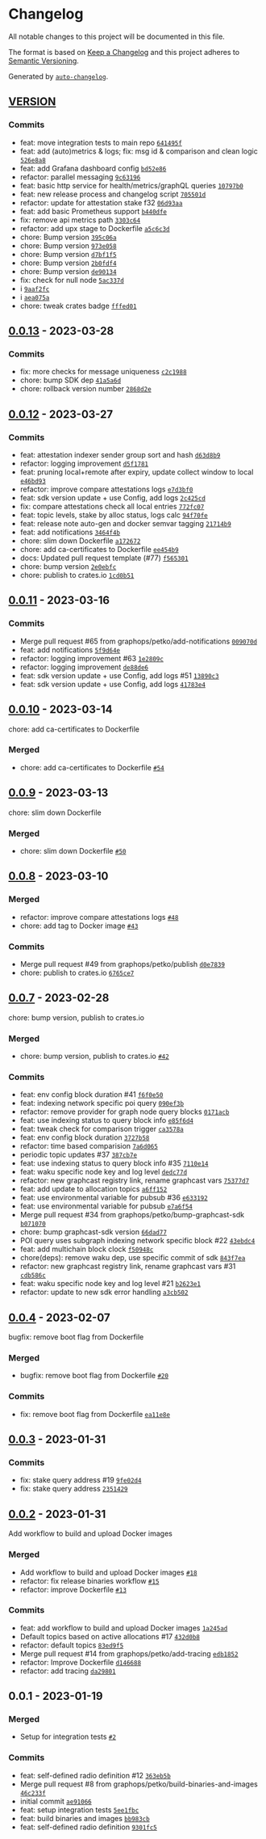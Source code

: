 # Changelog

All notable changes to this project will be documented in this file.

The format is based on [Keep a Changelog](https://keepachangelog.com/en/1.0.0/)
and this project adheres to [Semantic Versioning](https://semver.org/spec/v2.0.0.html).

Generated by [`auto-changelog`](https://github.com/CookPete/auto-changelog).

## [VERSION](https://github.com/graphops/poi-radio/compare/0.0.13...VERSION)

### Commits

- feat: move integration tests to main repo [`641495f`](https://github.com/graphops/poi-radio/commit/641495f9c54f38dc8d28fdc2d11bb002382ecaf1)
- feat: add (auto)metrics & logs; fix: msg id & comparison and clean logic [`526e8a8`](https://github.com/graphops/poi-radio/commit/526e8a87142e8d3eeacdbc61bbfd64eac5c61073)
- feat: add Grafana dashboard config [`bd52e86`](https://github.com/graphops/poi-radio/commit/bd52e86c58005d0b4bfe458bcba47cf9dc41f38a)
- refactor: parallel messaging [`9c63196`](https://github.com/graphops/poi-radio/commit/9c6319613a4187b92dba26201c7921c27e499983)
- feat: basic http service for health/metrics/graphQL queries [`10797b0`](https://github.com/graphops/poi-radio/commit/10797b01cfebd53ed47e9e70eed8852ead0d3bb7)
- feat: new release process and changelog script [`705501d`](https://github.com/graphops/poi-radio/commit/705501dbdeeea2e2b142bdd11f511a1b982b1615)
- refactor: update for attestation stake f32 [`06d93aa`](https://github.com/graphops/poi-radio/commit/06d93aab316f5f64797bd22eefc16be766b693ed)
- feat: add basic Prometheus support [`b440dfe`](https://github.com/graphops/poi-radio/commit/b440dfe834dc205fdb4c25742e76a2542ed41662)
- fix: remove api metrics path [`3303c64`](https://github.com/graphops/poi-radio/commit/3303c64de20be7ffc5b90625f278cb6480e51b37)
- refactor: add upx stage to Dockerfile [`a5c6c3d`](https://github.com/graphops/poi-radio/commit/a5c6c3d586b8cb8b9013a6b0033393a23f22fc85)
- chore: Bump version [`395c06a`](https://github.com/graphops/poi-radio/commit/395c06ab5bda2fe2aa09bd157158411523182da9)
- chore: Bump version [`973e058`](https://github.com/graphops/poi-radio/commit/973e058314cafe477f21859b95c04dd52190d83b)
- chore: Bump version [`d7bf1f5`](https://github.com/graphops/poi-radio/commit/d7bf1f5e81886eece57459bdd229652e9994b13d)
- chore: Bump version [`2b0fdf4`](https://github.com/graphops/poi-radio/commit/2b0fdf4ae5c82da4ef89ac8c0d355dfbf448c947)
- chore: Bump version [`de90134`](https://github.com/graphops/poi-radio/commit/de90134f9c8cae3ec104333a24a87ab77c2c0857)
- fix: check for null node [`5ac337d`](https://github.com/graphops/poi-radio/commit/5ac337da04b5cfc86a1bd5f078707a3e79326c25)
- i [`9aaf2fc`](https://github.com/graphops/poi-radio/commit/9aaf2fc5a7a72e56cfe6c14ab20c96f695c6e4e1)
- i [`aea075a`](https://github.com/graphops/poi-radio/commit/aea075a923095dab3290427072ece20db2d3aea0)
- chore: tweak crates badge [`fffed01`](https://github.com/graphops/poi-radio/commit/fffed01d5bffa2571fa5bcb90301af44d49dd54a)

## [0.0.13](https://github.com/graphops/poi-radio/compare/0.0.12...0.0.13) - 2023-03-28

### Commits

- fix: more checks for message uniqueness [`c2c1988`](https://github.com/graphops/poi-radio/commit/c2c1988f9155d7697f0de0abbbaabff49a77e1c8)
- chore: bump SDK dep [`41a5a6d`](https://github.com/graphops/poi-radio/commit/41a5a6d0c5978fe0b6aeee7b5765f3675255016a)
- chore: rollback version number [`2868d2e`](https://github.com/graphops/poi-radio/commit/2868d2e32f8331759a50e555e2ac3aafd69818f3)

## [0.0.12](https://github.com/graphops/poi-radio/compare/0.0.11...0.0.12) - 2023-03-27

### Commits

- feat: attestation indexer sender group sort and hash [`d63d8b9`](https://github.com/graphops/poi-radio/commit/d63d8b9fdb0b1ed30ac3d18ef95aa616b4af8401)
- refactor: logging improvement [`d5f1781`](https://github.com/graphops/poi-radio/commit/d5f1781fe95ede74801973ac6dcebcfd3d086ce2)
- feat: pruning local+remote after expiry, update collect window to local [`e46bd93`](https://github.com/graphops/poi-radio/commit/e46bd93a1f5d1f0e678a79e041dfa0d9a62640b0)
- refactor: improve compare attestations logs [`e7d3bf0`](https://github.com/graphops/poi-radio/commit/e7d3bf0f90668ca42aa23064df4516269143371c)
- feat: sdk version update + use Config, add logs [`2c425cd`](https://github.com/graphops/poi-radio/commit/2c425cd6e85f03a1320af80a127718e02d8febb5)
- fix: compare attestations check all local entries [`772fc07`](https://github.com/graphops/poi-radio/commit/772fc07336a9035f763f9845b36f6a2c4b88b0ec)
- feat: topic levels, stake by alloc status, logs calc [`94f70fe`](https://github.com/graphops/poi-radio/commit/94f70fecc44a9f24a1c3ceb8954aa55b58608745)
- feat: release note auto-gen and docker semvar tagging [`21714b9`](https://github.com/graphops/poi-radio/commit/21714b9e1a6fb783eccf1f5cb60766fe30dd4374)
- feat: add notifications [`3464f4b`](https://github.com/graphops/poi-radio/commit/3464f4b090c88924da82638eafa41b2c832b0084)
- chore: slim down Dockerfile [`a172672`](https://github.com/graphops/poi-radio/commit/a172672cd2067233f43fea5559d0988a299998dc)
- chore: add ca-certificates to Dockerfile [`ee454b9`](https://github.com/graphops/poi-radio/commit/ee454b94c9c7a217ef6cae39cc061e37790eb611)
- docs: Updated pull request template (#77) [`f565301`](https://github.com/graphops/poi-radio/commit/f5653013bc8f0fb79c39b4c6f6ed736355f1fe57)
- chore: bump version [`2e0ebfc`](https://github.com/graphops/poi-radio/commit/2e0ebfc3725b5551bb764aebfb9ae166111af70e)
- chore: publish to crates.io [`1cd0b51`](https://github.com/graphops/poi-radio/commit/1cd0b51a284e0fee7fcc85a7a318d107e1818080)

## [0.0.11](https://github.com/graphops/poi-radio/compare/0.0.10...0.0.11) - 2023-03-16

### Commits

- Merge pull request #65 from graphops/petko/add-notifications [`009070d`](https://github.com/graphops/poi-radio/commit/009070de9600187cf7e7a3352f8a47bd7c926283)
- feat: add notifications [`5f9d64e`](https://github.com/graphops/poi-radio/commit/5f9d64e267b9c4c4732d434a5e9eef85c66d1cbc)
- refactor: logging improvement #63 [`1e2809c`](https://github.com/graphops/poi-radio/commit/1e2809ccb8f1e769cd688a9f90bedc94e5ba1810)
- refactor: logging improvement [`de88de6`](https://github.com/graphops/poi-radio/commit/de88de6d7538f43677b716502028b9dd99e0ed25)
- feat: sdk version update + use Config, add logs #51 [`13890c3`](https://github.com/graphops/poi-radio/commit/13890c34cfce5b01048c2b2c60b48d6055d65a11)
- feat: sdk version update + use Config, add logs [`41783e4`](https://github.com/graphops/poi-radio/commit/41783e4321d34f5a33754d3eabe274b1301bc6d7)

## [0.0.10](https://github.com/graphops/poi-radio/compare/0.0.9...0.0.10) - 2023-03-14

chore: add ca-certificates to Dockerfile

### Merged

- chore: add ca-certificates to Dockerfile [`#54`](https://github.com/graphops/poi-radio/pull/54)

## [0.0.9](https://github.com/graphops/poi-radio/compare/0.0.8...0.0.9) - 2023-03-13

chore: slim down Dockerfile

### Merged

- chore: slim down Dockerfile [`#50`](https://github.com/graphops/poi-radio/pull/50)

## [0.0.8](https://github.com/graphops/poi-radio/compare/0.0.7...0.0.8) - 2023-03-10

### Merged

- refactor: improve compare attestations logs [`#48`](https://github.com/graphops/poi-radio/pull/48)
- chore: add tag to Docker image [`#43`](https://github.com/graphops/poi-radio/pull/43)

### Commits

- Merge pull request #49 from graphops/petko/publish [`d0e7839`](https://github.com/graphops/poi-radio/commit/d0e7839b36f02bfe2e7e88562b4dc8760da90f97)
- chore: publish to crates.io [`6765ce7`](https://github.com/graphops/poi-radio/commit/6765ce7b1f7cd07e58093c63970f7c799bde5965)

## [0.0.7](https://github.com/graphops/poi-radio/compare/0.0.4...0.0.7) - 2023-02-28

chore: bump version, publish to crates.io

### Merged

- chore: bump version, publish to crates.io [`#42`](https://github.com/graphops/poi-radio/pull/42)

### Commits

- feat: env config block duration #41 [`f6f0e50`](https://github.com/graphops/poi-radio/commit/f6f0e50dd9cbbd6f848d23c17c2964cbf1d5a4b5)
- feat: indexing network specific poi query [`090ef3b`](https://github.com/graphops/poi-radio/commit/090ef3b191f7f3af2608a4e47a3b23876f98ec87)
- refactor: remove provider for graph node query blocks [`0171acb`](https://github.com/graphops/poi-radio/commit/0171acb6719d6961a52a1c3ade2a13782986c9da)
- feat: use indexing status to query block info [`e85f6d4`](https://github.com/graphops/poi-radio/commit/e85f6d4651fc6f67888b405ac79bfe2901dc6afd)
- feat: tweak check for comparison trigger [`ca3578a`](https://github.com/graphops/poi-radio/commit/ca3578a777fbefe256d8405b0461ffe926e8646e)
- feat: env config block duration [`3727b58`](https://github.com/graphops/poi-radio/commit/3727b5852ca0c47c0baa05f139df2af29ce1192d)
- refactor: time based comparision [`7a6d065`](https://github.com/graphops/poi-radio/commit/7a6d065d71b0e2e72120f056969e1569f3ed9bf5)
- periodic topic updates #37 [`387cb7e`](https://github.com/graphops/poi-radio/commit/387cb7e6d5c6e0ebe57eb54e243a736233f7a0b6)
- feat: use indexing status to query block info #35 [`7110e14`](https://github.com/graphops/poi-radio/commit/7110e146941f684f3935080903dae3a763431b17)
- feat: waku specific node key and log level [`dedc77d`](https://github.com/graphops/poi-radio/commit/dedc77d896b81cd15d5def4c69e6d329d6747b0e)
- refactor: new graphcast registry link, rename graphcast vars [`75377d7`](https://github.com/graphops/poi-radio/commit/75377d748741f813200d1a119bd7fe7ee49200f5)
- feat: add update to allocation topics [`a6ff152`](https://github.com/graphops/poi-radio/commit/a6ff152f61ee554b4ed3955b18d592ae589b97b9)
- feat: use environmental variable for pubsub #36 [`e633192`](https://github.com/graphops/poi-radio/commit/e633192bb31fbc0a3dc13caacc5618658bbb30c3)
- feat: use environmental variable for pubsub [`e7a6f54`](https://github.com/graphops/poi-radio/commit/e7a6f54db5375d25eadfbd85e646c1142d92d2f5)
- Merge pull request #34 from graphops/petko/bump-graphcast-sdk [`b071070`](https://github.com/graphops/poi-radio/commit/b071070667f646d83b305730f865e30d45b9112a)
- chore: bump graphcast-sdk version [`66dad77`](https://github.com/graphops/poi-radio/commit/66dad7717c3f37ca41312a61f248bc8f688e59c1)
- POI query uses subgraph indexing network specific block #22 [`43ebdc4`](https://github.com/graphops/poi-radio/commit/43ebdc46b278d80a901a952757a2b68d28c49cbd)
- feat: add multichain block clock [`f50948c`](https://github.com/graphops/poi-radio/commit/f50948c5cf4dfdadb326084ce57e8abad980f224)
- chore(deps): remove waku dep, use specific commit of sdk [`843f7ea`](https://github.com/graphops/poi-radio/commit/843f7ea7bcc595381c85559997598f199e00af29)
- refactor: new graphcast registry link, rename graphcast vars #31 [`cdb586c`](https://github.com/graphops/poi-radio/commit/cdb586c4d59651e38b249f1ee30050d8d4578ca4)
- feat: waku specific node key and log level #21 [`b2623e1`](https://github.com/graphops/poi-radio/commit/b2623e1c6c93ead36cb2daced942bba7cb3b7ca4)
- refactor: update to new sdk error handling [`a3cb502`](https://github.com/graphops/poi-radio/commit/a3cb50272aeca3f57b0f5d0a9c687ac5c3eaeb48)

## [0.0.4](https://github.com/graphops/poi-radio/compare/0.0.3...0.0.4) - 2023-02-07

bugfix: remove boot flag from Dockerfile

### Merged

- bugfix: remove boot flag from Dockerfile [`#20`](https://github.com/graphops/poi-radio/pull/20)

### Commits

- fix: remove boot flag from Dockerfile [`ea11e8e`](https://github.com/graphops/poi-radio/commit/ea11e8e3d91b9c077a1b6bf06636925cf062ea8c)

## [0.0.3](https://github.com/graphops/poi-radio/compare/0.0.2...0.0.3) - 2023-01-31

### Commits

- fix: stake query address #19 [`9fe02d4`](https://github.com/graphops/poi-radio/commit/9fe02d434dc239c8babbf6eb71881502feb2a71b)
- fix: stake query address [`2351429`](https://github.com/graphops/poi-radio/commit/235142958a19a116f5a9508b8e6fecbb6b1f5bf7)

## [0.0.2](https://github.com/graphops/poi-radio/compare/0.0.1...0.0.2) - 2023-01-31

Add workflow to build and upload Docker images

### Merged

- Add workflow to build and upload Docker images [`#18`](https://github.com/graphops/poi-radio/pull/18)
- refactor: fix release binaries workflow [`#15`](https://github.com/graphops/poi-radio/pull/15)
- refactor: improve Dockerfile [`#13`](https://github.com/graphops/poi-radio/pull/13)

### Commits

- feat: add workflow to build and upload Docker images [`1a245ad`](https://github.com/graphops/poi-radio/commit/1a245adde88fe34b2e4a9829d32873e4426907c9)
- Default topics based on active allocations #17 [`432d0b8`](https://github.com/graphops/poi-radio/commit/432d0b8e090ecc0603d4eb4e2a98aa472cbc2b7b)
- refactor: default topics [`83ed9f5`](https://github.com/graphops/poi-radio/commit/83ed9f5d646a4cd5ba08ae36688246f4383ee62d)
- Merge pull request #14 from graphops/petko/add-tracing [`edb1852`](https://github.com/graphops/poi-radio/commit/edb18522be57b2ed5fc57025b1d774cd609ff61d)
- refactor: Improve Dockerfile [`d146688`](https://github.com/graphops/poi-radio/commit/d146688131f4fb51796c8c309d079daf6fed82dc)
- refactor: add tracing [`da29801`](https://github.com/graphops/poi-radio/commit/da29801589d0a920629d41d76bcb54f6c6892dcd)

## 0.0.1 - 2023-01-19

### Merged

- Setup for integration tests [`#2`](https://github.com/graphops/poi-radio/pull/2)

### Commits

- feat: self-defined radio definition #12 [`363eb5b`](https://github.com/graphops/poi-radio/commit/363eb5bd2305f83619cd37b9cd1934d89a1084cd)
- Merge pull request #8 from graphops/petko/build-binaries-and-images [`46c233f`](https://github.com/graphops/poi-radio/commit/46c233fbe7ddf8670c91e9f9e4bb5dd59fb96f15)
- initial commit [`ae91066`](https://github.com/graphops/poi-radio/commit/ae9106634f3c1cc94483b88011c21af575bd08da)
- feat: setup integration tests [`5ee1fbc`](https://github.com/graphops/poi-radio/commit/5ee1fbc1d724a87fb39bfcbe76ac51e0c319baaa)
- feat: build binaries and images [`bb983cb`](https://github.com/graphops/poi-radio/commit/bb983cb23ff04352a6e7734fe09c4aee80e42344)
- feat: self-defined radio definition [`9301fc5`](https://github.com/graphops/poi-radio/commit/9301fc5f80de50ed7c720d7b930d0cf4bddf260b)
